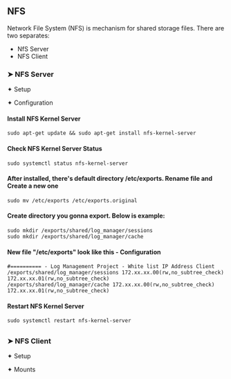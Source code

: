 ## NFS
Network File System (NFS) is mechanism for shared storage files. There are two separates:

- NfS Server
- NFS Client

### ➤ NFS Server

✦ Setup

✦ Configuration

#### Install NFS Kernel Server
```
sudo apt-get update && sudo apt-get install nfs-kernel-server
```

#### Check NFS Kernel Server Status
```
sudo systemctl status nfs-kernel-server
```

#### After installed, there's default directory /etc/exports. Rename file and Create a new one
```
sudo mv /etc/exports /etc/exports.original
```

#### Create directory you gonna export. Below is example:
```
sudo mkdir /exports/shared/log_manager/sessions
sudo mkdir /exports/shared/log_manager/cache
```

#### New file "/etc/exports" look like this - Configuration
```
#========== - Log Management Project - White list IP Address Client
/exports/shared/log_manager/sessions 172.xx.xx.00(rw,no_subtree_check) 172.xx.xx.01(rw,no_subtree_check)
/exports/shared/log_manager/cache 172.xx.xx.00(rw,no_subtree_check) 172.xx.xx.01(rw,no_subtree_check)
```

#### Restart NFS Kernel Server
```
sudo systemctl restart nfs-kernel-server
```
##
### ➤ NFS Client

✦ Setup

✦ Mounts

